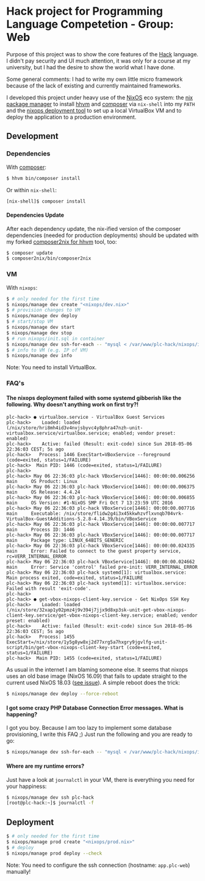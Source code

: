 # Hack project for Programming Language Competetion - Group: Web

Purpose of this project was to show the core features of the [Hack](https://docs.hhvm.com/hack/) language.
I didn't pay security and UI much attention, it was only for a course at my university, but I had the desire to show
the world what I have done.

Some general comments: I had to write my own little micro framework because of the lack of existing and currently
maintained frameworks.

I developed this project under heavy use of the [NixOS](https://nixos.org/) eco system: the
[nix package manager](https://nixos.org/nix/) to install [hhvm](https://docs.hhvm.com/) and
[composer](https://getcomposer.org/) via `nix-shell` into my `PATH` and the
[nixops deployment tool](https://nixos.org/nixops/) to set up a local VirtualBox VM and to deploy the application
to a production environment.

## Development

### Dependencies

With [composer](https://getcomposer.org/):
```sh
$ hhvm bin/composer install
```

Or within `nix-shell`:
```sh
[nix-shell]$ composer install
```

#### Dependencies Update

After each dependency update, the nix-ified version of the composer dependencies (needed for production deployments)
should be updated with my forked [composer2nix for hhvm](https://github.com/Gerschtli/composer2nix/) tool, too:
```sh
$ composer update
$ composer2nix/bin/composer2nix
```

### VM

With `nixops`:
```sh
$ # only needed for the first time
$ nixops/manage dev create "<nixops/dev.nix>"
$ # provision changes to VM
$ nixops/manage dev deploy
$ # start/stop VM
$ nixops/manage dev start
$ nixops/manage dev stop
$ # run nixops/init.sql in container
$ nixops/manage dev ssh-for-each -- "mysql < /var/www/plc-hack/nixops/init.sql"
$ # info to VM (e.g. IP of VM)
$ nixops/manage dev info
```

Note: You need to install VirtualBox.

### FAQ's

#### The nixops deployment failed with some systemd gibberish like the following. Why doesn't anything work on first try?!
```
plc-hack> ● virtualbox.service - VirtualBox Guest Services
plc-hack>    Loaded: loaded (/nix/store/hri8mh4id3v4nvjsbyvc4y8phra47nzh-unit-virtualbox.service/virtualbox.service; enabled; vendor preset: enabled)
plc-hack>    Active: failed (Result: exit-code) since Sun 2018-05-06 22:36:03 CEST; 5s ago
plc-hack>   Process: 1446 ExecStart=VBoxService --foreground (code=exited, status=1/FAILURE)
plc-hack>  Main PID: 1446 (code=exited, status=1/FAILURE)
plc-hack>
plc-hack> May 06 22:36:03 plc-hack VBoxService[1446]: 00:00:00.006256 main     OS Product: Linux
plc-hack> May 06 22:36:03 plc-hack VBoxService[1446]: 00:00:00.006375 main     OS Release: 4.4.24
plc-hack> May 06 22:36:03 plc-hack VBoxService[1446]: 00:00:00.006855 main     OS Version: #1-NixOS SMP Fri Oct 7 13:23:59 UTC 2016
plc-hack> May 06 22:36:03 plc-hack VBoxService[1446]: 00:00:00.007716 main     Executable: /nix/store/flidw2g4i3x45kkwhzvflxvnqb704vrk-VirtualBox-GuestAdditions-5.2.8-4.14.39/bin/VBoxService
plc-hack> May 06 22:36:03 plc-hack VBoxService[1446]: 00:00:00.007717 main     Process ID: 1446
plc-hack> May 06 22:36:03 plc-hack VBoxService[1446]: 00:00:00.007717 main     Package type: LINUX_64BITS_GENERIC
plc-hack> May 06 22:36:03 plc-hack VBoxService[1446]: 00:00:00.024335 main     Error: Failed to connect to the guest property service, rc=VERR_INTERNAL_ERROR
plc-hack> May 06 22:36:03 plc-hack VBoxService[1446]: 00:00:00.024662 main     Error: Service 'control' failed pre-init: VERR_INTERNAL_ERROR
plc-hack> May 06 22:36:03 plc-hack systemd[1]: virtualbox.service: Main process exited, code=exited, status=1/FAILURE
plc-hack> May 06 22:36:03 plc-hack systemd[1]: virtualbox.service: Failed with result 'exit-code'.
plc-hack>
plc-hack> ● get-vbox-nixops-client-key.service - Get NixOps SSH Key
plc-hack>    Loaded: loaded (/nix/store/32xap1y02pmz4j9v394j7jjx9d8xp3sk-unit-get-vbox-nixops-client-key.service/get-vbox-nixops-client-key.service; enabled; vendor preset: enabled)
plc-hack>    Active: failed (Result: exit-code) since Sun 2018-05-06 22:36:03 CEST; 5s ago
plc-hack>   Process: 1455 ExecStart=/nix/store/1y5g8yw8xj2d77xrg5a7hxgry9jgvlfg-unit-script/bin/get-vbox-nixops-client-key-start (code=exited, status=1/FAILURE)
plc-hack>  Main PID: 1455 (code=exited, status=1/FAILURE)
```

As usual in the internet I am blaming someone else. It seems that nixops uses an old base image (NixOS 16.09) that fails
to update straight to the current used NixOS 18.03 ([see issue](https://github.com/NixOS/nixops/issues/908)).
A simple reboot does the trick:
```sh
$ nixops/manage dev deploy --force-reboot
```

#### I got some crazy PHP Database Connection Error messages. What is happening?

I got you boy. Because I am too lazy to implement some database provisioning, I write this FAQ ;)
Just run the following and you are ready to go:
```sh
$ nixops/manage dev ssh-for-each -- "mysql < /var/www/plc-hack/nixops/init.sql"
```

#### Where are my runtime errors?

Just have a look at `journalctl` in your VM, there is everything you need for your happiness:
```sh
$ nixops/manage dev ssh plc-hack
[root@plc-hack:~]$ journalctl -f
```

## Deployment

```sh
$ # only needed for the first time
$ nixops/manage prod create "<nixops/prod.nix>"
$ # deploy
$ nixops/manage prod deploy --check
```

Note: You need to configure the ssh connection (hostname: `app.plc-web`) manually!
